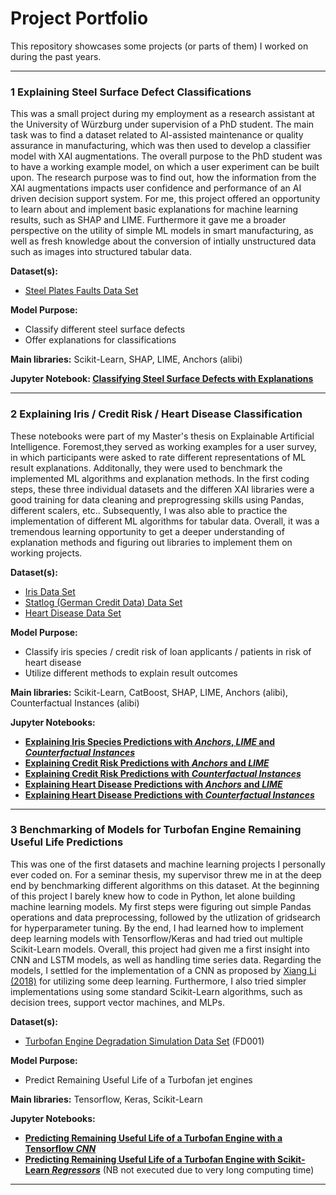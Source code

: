 # Project Portfolio

This repository showcases some projects (or parts of them) I worked on during the past years.

---

### 1 Explaining Steel Surface Defect Classifications

This was a small project during my employment as a research assistant at the University of Würzburg under supervision of a PhD student. The main task was to find a dataset related to AI-assisted maintenance or quality assurance in manufacturing, which was then used to develop a classifier model with XAI augmentations. The overall purpose to the PhD student was to have a working example model, on which a user experiment can be built upon. The research purpose was to find out, how the information from the XAI augmentations impacts user confidence and performance of an AI driven decision support system. For me, this project offered an opportunity to learn about and implement basic explanations for machine learning results, such as SHAP and LIME. Furthermore it gave me a broader perspective on the utility of simple ML models in smart manufacturing, as well as fresh knowledge about the conversion of intially unstructured data such as images into structured tabular data.

**Dataset(s):**
- [Steel Plates Faults Data Set](http://archive.ics.uci.edu/ml/datasets/steel+plates+faults)

**Model Purpose:**
- Classify different steel surface defects
- Offer explanations for classifications

**Main libraries:** Scikit-Learn, SHAP, LIME, Anchors (alibi)

**Jupyter Notebook: [Classifying Steel Surface Defects with Explanations][1]**

[1]:https://nbviewer.jupyter.org/github/kvn23/portfolio/blob/main/Steel%20Surface%20Defect%20Classifier/steelsurface_classification_xai.ipynb

---

### 2 Explaining Iris / Credit Risk / Heart Disease Classification

These notebooks were part of my Master's thesis on Explainable Artificial Intelligence. Foremost,they served as working examples for a user survey, in which participants were asked to rate different representations of ML result explanations. Additonally, they were used to benchmark the implemented ML algorithms and explanation methods. In the first coding steps, these three individual datasets and the differen XAI libraries were a good training for data cleaning and preprogressing skills using Pandas, different scalers, etc.. Subsequently, I was also able to practice the implementation of different ML algorithms for tabular data. Overall, it was a tremendous learning opportunity to get a deeper understanding of explanation methods and figuring out libraries to implement them on working projects.

**Dataset(s):**
- [Iris Data Set](https://archive.ics.uci.edu/ml/datasets/iris)
- [Statlog (German Credit Data) Data Set](https://archive.ics.uci.edu/ml/datasets/statlog+(german+credit+data))
- [Heart Disease Data Set](https://archive.ics.uci.edu/ml/datasets/Heart+Disease)

**Model Purpose:**
- Classify iris species / credit risk of loan applicants / patients in risk of heart disease
- Utilize different methods to explain result outcomes

**Main libraries:** Scikit-Learn, CatBoost, SHAP, LIME, Anchors (alibi), Counterfactual Instances (alibi)

**Jupyter Notebooks:**
- **[Explaining Iris Species Predictions with *Anchors*, *LIME* and *Counterfactual Instances*][2]**
- **[Explaining Credit Risk Predictions with *Anchors* and *LIME*][3]**
- **[Explaining Credit Risk Predictions with *Counterfactual Instances*][4]**
- **[Explaining Heart Disease Predictions with *Anchors* and *LIME*][5]**
- **[Explaining Heart Disease Predictions with *Counterfactual Instances*][6]**

[2]:https://nbviewer.jupyter.org/github/kvn23/portfolio/blob/main/ML%20Prediction%20Explainers/iris_classification_xai.ipynb
[3]:https://nbviewer.jupyter.org/github/kvn23/portfolio/blob/main/ML%20Prediction%20Explainers/credit_risk_anchors_lime.ipynb
[4]:https://nbviewer.jupyter.org/github/kvn23/portfolio/blob/main/ML%20Prediction%20Explainers/credit_risk_counterfactuals.ipynb
[5]:https://nbviewer.jupyter.org/github/kvn23/portfolio/blob/main/ML%20Prediction%20Explainers/Heart%20Disease_AnchorsLime.ipynb
[6]:https://nbviewer.jupyter.org/github/kvn23/portfolio/blob/main/ML%20Prediction%20Explainers/Heart%20Disease_Counterfactuals.ipynb

---

### 3  Benchmarking of Models for Turbofan Engine Remaining Useful Life Predictions

This was one of the first datasets and machine learning projects I personally ever coded on. For a seminar thesis, my supervisor threw me in at the deep end by benchmarking different algorithms on this dataset. At the beginning of this project I barely knew how to code in Python, let alone building machine learning models. My first steps were figuring out simple Pandas operations and data preprocessing, followed by the utlization of gridsearch for hyperparameter tuning. By the end, I had learned how to implement deep learning models with Tensorflow/Keras and had tried out multiple Scikit-Learn models. Overall, this project had given me a first insight into CNN and LSTM models, as well as handling time series data. Regarding the models, I settled for the implementation of a CNN as proposed by [Xiang Li (2018)](https://www.sciencedirect.com/science/article/abs/pii/S0951832017307779) for utilizing some deep learning. Furthermore, I also tried simpler implementations using some standard Scikit-Learn algorithms, such as decision trees, support vector machines, and MLPs.

**Dataset(s):**
- [Turbofan Engine Degradation Simulation Data Set](https://ti.arc.nasa.gov/tech/dash/groups/pcoe/prognostic-data-repository/) (FD001)

**Model Purpose:**
- Predict Remaining Useful Life of a Turbofan jet engines

**Main libraries:** Tensorflow, Keras, Scikit-Learn

**Jupyter Notebooks:**
- **[Predicting Remaining Useful Life of a Turbofan Engine with a Tensorflow *CNN*](https://nbviewer.jupyter.org/github/kvn23/portfolio/blob/main/Turbofan/Turbofan%20RUL%20Prediction.ipynb)**
- **[Predicting Remaining Useful Life of a Turbofan Engine with Scikit-Learn *Regressors*](https://nbviewer.jupyter.org/github/kvn23/portfolio/blob/main/Turbofan/FD001_scikit_regressors.ipynb)** (NB not executed due to very long computing time)
---

